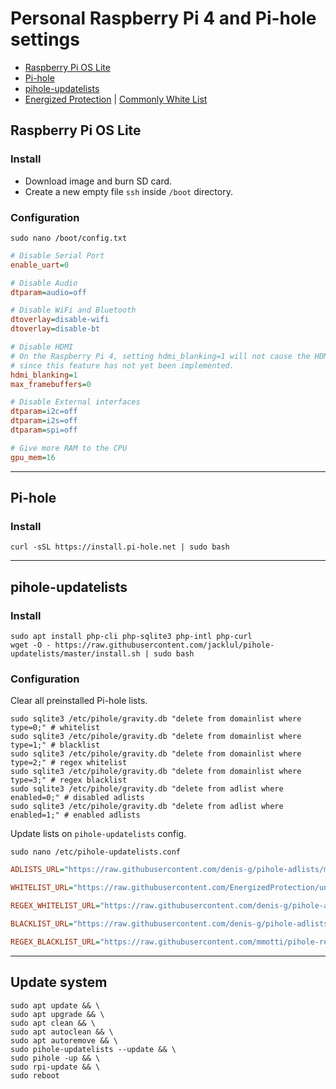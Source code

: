 # Personal Raspberry Pi 4 and Pi-hole settings

- [Raspberry Pi OS Lite](https://www.raspberrypi.org/software/operating-systems/)
- [Pi-hole](https://github.com/pi-hole/pi-hole)
- [pihole-updatelists](https://github.com/jacklul/pihole-updatelists)
- [Energized Protection](https://github.com/EnergizedProtection/block) | [Commonly White List](https://github.com/anudeepND/whitelist)

## Raspberry Pi OS Lite

### Install

- Download image and burn SD card.
- Create a new empty file `ssh` inside `/boot` directory.

### Configuration

```console
sudo nano /boot/config.txt
```

```ini
# Disable Serial Port
enable_uart=0

# Disable Audio
dtparam=audio=off

# Disable WiFi and Bluetooth
dtoverlay=disable-wifi
dtoverlay=disable-bt

# Disable HDMI
# On the Raspberry Pi 4, setting hdmi_blanking=1 will not cause the HDMI output to be switched off,
# since this feature has not yet been implemented.
hdmi_blanking=1
max_framebuffers=0

# Disable External interfaces
dtparam=i2c=off
dtparam=i2s=off
dtparam=spi=off

# Give more RAM to the CPU
gpu_mem=16
```

---

## Pi-hole

### Install

```console
curl -sSL https://install.pi-hole.net | sudo bash
```

---

## pihole-updatelists

### Install

```console
sudo apt install php-cli php-sqlite3 php-intl php-curl
wget -O - https://raw.githubusercontent.com/jacklul/pihole-updatelists/master/install.sh | sudo bash
```

### Configuration

Clear all preinstalled Pi-hole lists.

```console
sudo sqlite3 /etc/pihole/gravity.db "delete from domainlist where type=0;" # whitelist
sudo sqlite3 /etc/pihole/gravity.db "delete from domainlist where type=1;" # blacklist
sudo sqlite3 /etc/pihole/gravity.db "delete from domainlist where type=2;" # regex whitelist
sudo sqlite3 /etc/pihole/gravity.db "delete from domainlist where type=3;" # regex blacklist
sudo sqlite3 /etc/pihole/gravity.db "delete from adlist where enabled=0;" # disabled adlists
sudo sqlite3 /etc/pihole/gravity.db "delete from adlist where enabled=1;" # enabled adlists
```

Update lists on `pihole-updatelists` config.

```console
sudo nano /etc/pihole-updatelists.conf
```

```ini
ADLISTS_URL="https://raw.githubusercontent.com/denis-g/pihole-adlists/master/adlist.txt"

WHITELIST_URL="https://raw.githubusercontent.com/EnergizedProtection/unblock/master/basic/formats/domains.txt https://raw.githubusercontent.com/anudeepND/whitelist/master/domains/whitelist.txt https://raw.githubusercontent.com/denis-g/pihole-adlists/master/whitelist.txt"

REGEX_WHITELIST_URL="https://raw.githubusercontent.com/denis-g/pihole-adlists/master/whitelist_regex.txt"

BLACKLIST_URL="https://raw.githubusercontent.com/denis-g/pihole-adlists/master/blacklist.txt"

REGEX_BLACKLIST_URL="https://raw.githubusercontent.com/mmotti/pihole-regex/master/regex.list https://raw.githubusercontent.com/denis-g/pihole-adlists/master/blacklist_regex.txt"
```

---

## Update system

```console
sudo apt update && \
sudo apt upgrade && \
sudo apt clean && \
sudo apt autoclean && \
sudo apt autoremove && \
sudo pihole-updatelists --update && \
sudo pihole -up && \
sudo rpi-update && \
sudo reboot
```
